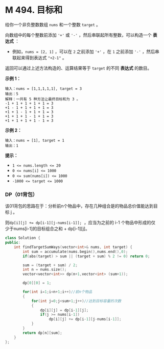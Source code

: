 # M 494. 目标和

给你一个非负整数数组 `nums` 和一个整数 `target` 。

向数组中的每个整数前添加 `'+'` 或 `'-'` ，然后串联起所有整数，可以构造一个 **表达式** ：

- 例如，`nums = [2, 1]` ，可以在 `2` 之前添加 `'+'` ，在 `1` 之前添加 `'-'` ，然后串联起来得到表达式 `"+2-1"` 。

返回可以通过上述方法构造的、运算结果等于 `target` 的不同 **表达式** 的数目。

 

**示例 1：**

```
输入：nums = [1,1,1,1,1], target = 3
输出：5
解释：一共有 5 种方法让最终目标和为 3 。
-1 + 1 + 1 + 1 + 1 = 3
+1 - 1 + 1 + 1 + 1 = 3
+1 + 1 - 1 + 1 + 1 = 3
+1 + 1 + 1 - 1 + 1 = 3
+1 + 1 + 1 + 1 - 1 = 3
```

**示例 2：**

```
输入：nums = [1], target = 1
输出：1
```

 

**提示：**

- `1 <= nums.length <= 20`
- `0 <= nums[i] <= 1000`
- `0 <= sum(nums[i]) <= 1000`
- `-1000 <= target <= 1000`



### DP（01背包）

该01背包的思路在于：分析前n个物品中，存在几种组合是的物品总价值能达到目标 j 。

则`dp[i][j] += dp[i-1][j-nums[i-1]]; `，应当为之前的 i-1 个物品中形成的仅少于nums[i-1]的目标组合之和 + dp\[i-1][j]。

```cpp
class Solution {
public:
    int findTargetSumWays(vector<int>& nums, int target) {
        int sum = accumulate(nums.begin(),nums.end(),0);
        if(abs(target) > sum || (target + sum) % 2 != 0) return 0;

        sum = (target + sum) / 2;
        int n = nums.size();
        vector<vector<int>> dp(n+1,vector<int> (sum+1));

        dp[0][0] = 1;

        for(int i=1;i<n+1;i++)//前n个物品
        {
            for(int j=0;j<sum+1;j++)//达到目标容量的次数
            {
                dp[i][j] = dp[i-1][j];
                if(j >= nums[i-1])
                    dp[i][j] += dp[i-1][j-nums[i-1]]; 
            }
        }
        return dp[n][sum];
    }
};
```


